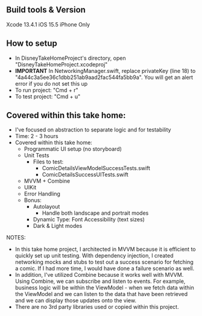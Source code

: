 ## Build tools & Version
Xcode 13.4.1
iOS 15.5
iPhone Only

## How to setup
- In DisneyTakeHomeProject's directory, open "DisneyTakeHomeProject.xcodeproj"
- **IMPORTANT** In NetworkingManager.swift, replace privateKey (line 18) to "4a44c3a5ee36c1dbb251ab9aad2fac544fa5bb9a". You will get an alert error if you do not set this up
- To run project: "Cmd + r"
- To test project: "Cmd + u"

## Covered within this take home:
- I've focused on abstraction to separate logic and for testability
- Time: 2 - 3 hours
- Covered within this take home:
    - Programmatic UI setup (no storyboard)
    - Unit Tests
        - Files to test:
            - ComicDetailsViewModelSuccessTests.swift
            - ComicDetailsSuccessUITests.swift
    - MVVM + Combine
    - UIKit
    - Error Handling
    - Bonus:
        - Autolayout
            - Handle both landscape and portrait modes
        - Dynamic Type: Font Accessibility (text sizes)
        - Dark & Light modes
        

NOTES:        
- In this take home project, I architected in MVVM because it is efficient to quickly set up unit testing. With dependency injection, I created networking mocks and stubs to test out a success scenario for fetching a comic. If I had more time, I would have done a failure scenario as well.
- In addition, I've utilized Combine because it works well with MVVM. Using Combine, we can subscribe and listen to events. For example, business logic will be within the ViewModel - when we fetch data within the ViewModel and we can listen to the data that have been retrieved and we can display those updates onto the view.
- There are no 3rd party libraries used or copied within this project.
